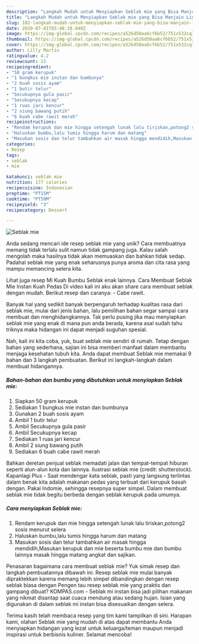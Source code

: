 ```yaml
---
description: "Langkah Mudah untuk Menyiapkan Seblak mie yang Bisa Manjain Lidah"
title: "Langkah Mudah untuk Menyiapkan Seblak mie yang Bisa Manjain Lidah"
slug: 182-langkah-mudah-untuk-menyiapkan-seblak-mie-yang-bisa-manjain-lidah
date: 2020-07-01T03:48:28.040Z
image: https://img-global.cpcdn.com/recipes/a526d50aa6cf6b52/751x532cq70/seblak-mie-foto-resep-utama.jpg
thumbnail: https://img-global.cpcdn.com/recipes/a526d50aa6cf6b52/751x532cq70/seblak-mie-foto-resep-utama.jpg
cover: https://img-global.cpcdn.com/recipes/a526d50aa6cf6b52/751x532cq70/seblak-mie-foto-resep-utama.jpg
author: Lilly Martin
ratingvalue: 4.2
reviewcount: 13
recipeingredient:
- "50 gram kerupuk"
- "1 bungkus mie instan dan bumbunya"
- "2 buah sosis ayam"
- "1 butir telur"
- "Secukupnya gula pasir"
- "Secukupnya kecap"
- "1 ruas jari kencur"
- "2 siung bawang putih"
- "6 buah cabe rawit merah"
recipeinstructions:
- "Rendam kerupuk dan mie hingga setengah lunak lalu tiriskan,potong2 sosis menurut selera"
- "Haluskan bumbu,lalu tumis hingga harum dan matang"
- "Masukan sosis dan telur tambahkan air masak hingga mendidih,Masukan kerupuk dan mie beserta bumbu mie dan bumbu lainnya masak hingga matang angkat dan sajikan."
categories:
- Resep
tags:
- seblak
- mie

katakunci: seblak mie 
nutrition: 177 calories
recipecuisine: Indonesian
preptime: "PT15M"
cooktime: "PT59M"
recipeyield: "3"
recipecategory: Dessert

---
```



![Seblak mie](https://img-global.cpcdn.com/recipes/a526d50aa6cf6b52/751x532cq70/seblak-mie-foto-resep-utama.jpg)

Anda sedang mencari ide resep seblak mie yang unik? Cara membuatnya memang tidak terlalu sulit namun tidak gampang juga. Kalau salah mengolah maka hasilnya tidak akan memuaskan dan bahkan tidak sedap. Padahal seblak mie yang enak seharusnya punya aroma dan cita rasa yang mampu memancing selera kita.

Lihat juga resep Mi Kuah Bumbu Seblak enak lainnya. Cara Membuat Seblak Mie Instan Kuah Pedas Di video kali ini aku akan share cara membuat seblak dengan mudah. Berikut resep dan caranya: - Cabe rawit.

Banyak hal yang sedikit banyak berpengaruh terhadap kualitas rasa dari seblak mie, mulai dari jenis bahan, lalu pemilihan bahan segar sampai cara membuat dan menghidangkannya. Tak perlu pusing jika mau menyiapkan seblak mie yang enak di mana pun anda berada, karena asal sudah tahu triknya maka hidangan ini dapat menjadi suguhan spesial.


Nah, kali ini kita coba, yuk, buat seblak mie sendiri di rumah. Tetap dengan bahan yang sederhana, sajian ini bisa memberi manfaat dalam membantu menjaga kesehatan tubuh kita. Anda dapat membuat Seblak mie memakai 9 bahan dan 3 langkah pembuatan. Berikut ini langkah-langkah dalam membuat hidangannya.

<!--inarticleads1-->

##### Bahan-bahan dan bumbu yang dibutuhkan untuk menyiapkan Seblak mie:

1. Siapkan 50 gram kerupuk
1. Sediakan 1 bungkus mie instan dan bumbunya
1. Gunakan 2 buah sosis ayam
1. Ambil 1 butir telur
1. Ambil Secukupnya gula pasir
1. Ambil Secukupnya kecap
1. Sediakan 1 ruas jari kencur
1. Ambil 2 siung bawang putih
1. Sediakan 6 buah cabe rawit merah


Bahkan deretan penjual seblak memadati jalan dan tempat-tempat hiburan seperti alun-alun kota dan lainnya. ilustrasi seblak mie (credit: shutterstock). Kapanlagi Plus - Saat mendengar kata seblak, pasti yang langsung terlintas dalam benak kita adalah makanan pedas yang terbuat dari kerupuk basah dengan. Pakai Indomie, sehingga resepnya super simpel. Dalam membuat seblak mie tidak begitu berbeda dengan seblak kerupuk pada umumya. 

<!--inarticleads2-->

##### Cara menyiapkan Seblak mie:

1. Rendam kerupuk dan mie hingga setengah lunak lalu tiriskan,potong2 sosis menurut selera
1. Haluskan bumbu,lalu tumis hingga harum dan matang
1. Masukan sosis dan telur tambahkan air masak hingga mendidih,Masukan kerupuk dan mie beserta bumbu mie dan bumbu lainnya masak hingga matang angkat dan sajikan.


Penasaran bagaimana cara membuat seblak mie? Yuk simak resep dan langkah pembuatannya dibawah ini. Resep seblak mie mulai banyak dipraktekkan karena memang lebih simpel dibandingkan dengan resep seblak biasa dengan Pengen tau resep seblak mie yang praktis dan gampang dibuat? KOMPAS.com - Seblak mi instan bisa jadi pilihan makanan yang nikmat disantap saat cuaca mendung atau sedang hujan. Isian yang digunakan di dalam seblak mi instan bisa disesuaikan dengan selera. 

Terima kasih telah membaca resep yang tim kami tampilkan di sini. Harapan kami, olahan Seblak mie yang mudah di atas dapat membantu Anda menyiapkan hidangan yang lezat untuk keluarga/teman maupun menjadi inspirasi untuk berbisnis kuliner. Selamat mencoba!
